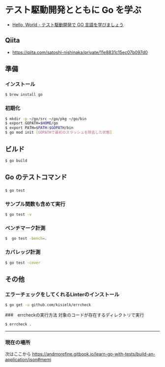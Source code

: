 # テスト駆動開発とともに Go を学ぶ

- [Hello, World - テスト駆動開発で GO 言語を学びましょう](https://andmorefine.gitbook.io/learn-go-with-tests/go-fundamentals/hello-world)

## Qiita

- https://qiita.com/satoshi-nishinaka/private/11e8831c15ec07b097d0

## 準備

### インストール

```bash
$ brew install go
```

### 初期化

```bash
$ mkdir -p ~/go/src ~/go/pkg ~/go/bin
$ export GOPATH=$HOME/go
$ export PATH=$PATH:$GOPATH/bin
$ go mod init [GOPATHで最初のスラッシュを除去した状態]
```

## ビルド
```bash
$ go build
```

## Go のテストコマンド

###

```bash
$ go test
```

### サンプル関数も含めて実行

```bash
$ go test -v
```

### ベンチマーク計測

```bash
$  go test -bench=.
```

### カバレッジ計測

```bash
$ go test -cover
```

## その他
### エラーチェックをしてくれるLinterのインストール

```bash
$ go get -u github.com/kisielk/errcheck
```

###　errcheckの実行方法
対象のコードが存在するディレクトリで実行
```bash
$ errcheck .
```


----

### 現在の場所
次はここから
https://andmorefine.gitbook.io/learn-go-with-tests/build-an-application/json#memi